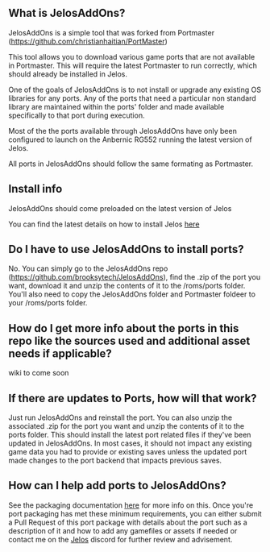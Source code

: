 ## What is JelosAddOns?

JelosAddOns is a simple tool that was forked from Portmaster (https://github.com/christianhaitian/PortMaster)

This tool allows you to download various game ports that are not available in Portmaster. This will require the latest Portmaster to run correctly, which should already be installed in Jelos. 

One of the goals of JelosAddOns is to not install or upgrade any existing OS libraries for any ports.  Any of the ports that need a particular non standard library are maintained within the ports' folder and made available specifically to that port during execution.

Most of the the ports available through JelosAddOns have only been configured to launch on the Anbernic RG552 running the latest version of Jelos.

All ports in JelosAddOns should follow the same formating as Portmaster.

## Install info

JelosAddOns should come preloaded on the latest version of Jelos

You can find the latest details on how to install Jelos [here](https://www.jelos.org/)

## Do I have to use JelosAddOns to install ports?

No.  You can simply go to the JelosAddOns repo (https://github.com/brooksytech/JelosAddOns), find the .zip of the port you want, download it and unzip the contents of it to the /roms/ports folder.  You'll also need to copy the JelosAddOns folder and Portmaster foldeer to your /roms/ports folder.

## How do I get more info about the ports in this repo like the sources used and additional asset needs if applicable?

wiki to come soon

## If there are updates to Ports, how will that work?

Just run JelosAddOns and reinstall the port.  You can also unzip the associated .zip for the port you want and unzip the contents of it to the ports folder.  This should install the latest port related files if they've been updated in JelosAddOns.  In most cases, it should not impact any existing game data you had to provide or existing saves unless the updated port made changes to the port backend that impacts previous saves.

## How can I help add ports to JelosAddOns?

See the packaging documentation [here](https://github.com/brooksytech/JelosAddOns/blob/main/docs/packaging.md) for more info on this.  Once you're port packaging has met these minimum requirements, you can either submit a Pull Request of this port package with details about the port such as a description of it and how to add any gamefiles or assets if needed or contact me on the [Jelos](https://discord.gg/seTxckZjJy) discord for further review and advisement.
